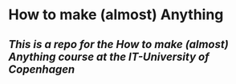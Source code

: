 # How to make (almost) Anything
## *This is a repo for the How to make (almost) Anything course at the IT-University of Copenhagen*
